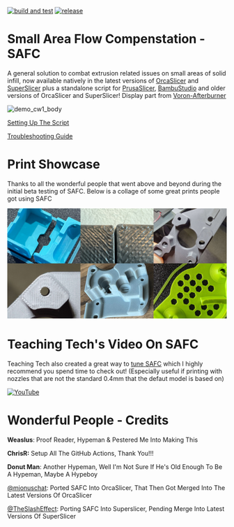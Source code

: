 [![build and test](https://github.com/Alexander-T-Moss/Small-Area-Flow-Comp/actions/workflows/build.yml/badge.svg)](https://github.com/Alexander-T-Moss/Small-Area-Flow-Comp/actions/workflows/build.yml)
[![release](https://github.com/Alexander-T-Moss/Small-Area-Flow-Comp/actions/workflows/release.yml/badge.svg)](https://github.com/Alexander-T-Moss/Small-Area-Flow-Comp/actions/workflows/release.yml)


# Small Area Flow Compenstation - SAFC
A general solution to combat extrusion related issues on small areas of solid infill, now available natively in the latest versions of [OrcaSlicer](https://github.com/SoftFever/OrcaSlicer/releases) and [SuperSlicer](https://github.com/supermerill/SuperSlicer/releases) plus a standalone script for [PrusaSlicer](https://github.com/prusa3d/PrusaSlicer/releases), [BambuStudio](https://github.com/bambulab/BambuStudio/releases) and older versions of OrcaSlicer and SuperSlicer! Display part from [Voron-Afterburner](https://github.com/VoronDesign/Voron-Afterburner/releases)

![demo_cw1_body](/Screenshots/demo_animation.gif)


[Setting Up The Script](https://github.com/Alexander-T-Moss/Small-Area-Flow-Comp/blob/main/Setup.md)

[Troubleshooting Guide](https://github.com/Alexander-T-Moss/Small-Area-Flow-Comp/blob/main/Troubleshooting.md)

# Print Showcase
Thanks to all the wonderful people that went above and beyond during the initial beta testing of SAFC. Below is a collage of some great prints people got using SAFC

![example_print_collage](/Screenshots/Example_Print_Collage.jpg)

# Teaching Tech's Video On SAFC
Teaching Tech also created a great way to [tune SAFC](https://www.printables.com/model/904788-small-area-flow-compensation-tester) which I highly recommend you spend time to check out! (Especially useful if printing with nozzles that are not the standard 0.4mm that the defaut model is based on)

[![YouTube](http://i.ytimg.com/vi/1NBtx1K98RU/hqdefault.jpg)](https://www.youtube.com/watch?v=1NBtx1K98RU)

# Wonderful People - Credits

**Weaslus**: Proof Reader, Hypeman & Pestered Me Into Making This

**ChrisR:** Setup All The GitHub Actions, Thank You!!!

**Donut Man**: Another Hypeman, Well I'm Not Sure If He's Old Enough To Be A Hypeman, Maybe A Hypeboy

[@mjonuschat](https://github.com/mjonuschat): Ported SAFC Into OrcaSlicer, That Then Got Merged Into The Latest Versions Of OrcaSlicer

[@TheSlashEffect](https://github.com/TheSlashEffect): Porting SAFC Into Superslicer, Pending Merge Into Latest Versions Of SuperSlicer
